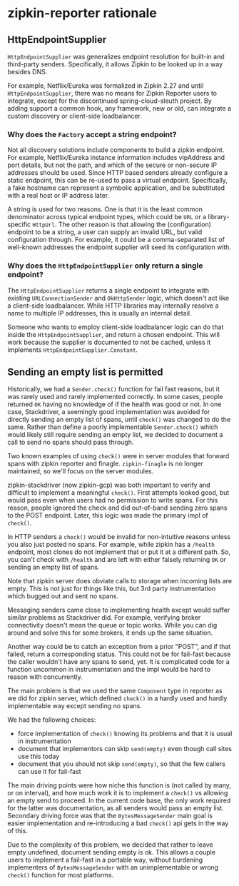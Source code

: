 # zipkin-reporter rationale

## HttpEndpointSupplier

`HttpEndpointSupplier` was generalizes endpoint resolution for built-in and third-party senders.
Specifically, it allows Zipkin to be looked up in a way besides DNS.

For example, Netflix/Eureka was formalized in Zipkin 2.27 and until `HttpEndpointSupplier`, there
was no means for Zipkin Reporter users to integrate, except for the discontinued spring-cloud-sleuth
project. By adding support a common hook, any framework, new or old, can integrate a custom
discovery or client-side loadbalancer.

### Why does the `Factory` accept a string endpoint?

Not all discovery solutions include components to build a zipkin endpoint. For example,
Netflix/Eureka instance information includes vipAddress and port details, but not the path, and
which of the secure or non-secure IP addresses should be used. Since HTTP based senders already
configure a static endpoint, this can be re-used to pass a virtual endpoint. Specifically, a fake
hostname can represent a symbolic application, and be substituted with a real host or IP address
later.

A string is used for two reasons. One is that it is the least common denominator across typical
endpoint types, which could be `URL` or a library-specific `HttpUrl`. The other reason is that
allowing the (configuration) endpoint to be a string, a user can supply an invalid URL, but valid
configuration through. For example, it could be a comma-separated list of well-known addresses the
endpoint supplier will seed its configuration with.

### Why does the `HttpEndpointSupplier` only return a single endpoint?

The `HttpEndpointSupplier` returns a single endpoint to integrate with existing
`URLConnectionSender` and `OkHttpSender` logic, which doesn't act like a client-side loadbalancer.
While HTTP libraries may internally resolve a name to multiple IP addresses, this is usually an
internal detail.

Someone who wants to employ client-side loadbalancer logic can do that inside the
`HttpEndpointSupplier`, and return a chosen endpoint. This will work because the supplier is
documented to not be cached, unless it implements `HttpEndpointSupplier.Constant`.

## Sending an empty list is permitted

Historically, we had a `Sender.check()` function for fail fast reasons, but it was rarely used and
rarely implemented correctly. In some cases, people returned `OK` having no knowledge of if the
health was good or not. In one case, Stackdriver, a seemingly good implementation was avoided for
directly sending an empty list of spans, until `check()` was changed to do the same. Rather than
define a poorly implementable `Sender.check()` which would likely still require sending an empty
list, we decided to document a call to send no spans should pass through.

Two known examples of using `check()` were in server modules that forward spans with zipkin reporter
and finagle. `zipkin-finagle` is no longer maintained, so we'll focus on the server modules.

zipkin-stackdriver (now zipkin-gcp) was both important to verify and difficult to implement a
meaningful `check()`. First attempts looked good, but would pass even when users had no permission
to write spans. For this reason, people ignored the check and did out-of-band sending zero spans to
the POST endpoint. Later, this logic was made the primary impl of `check()`.

In HTTP senders a `check()` would be invalid for non-intuitive reasons unless you also just posted
no spans. For example, while zipkin has a `/health` endpoint, most clones do not implement that or
put it at a different path. So, you can't check with `/health` and are left with either falsely
returning `OK` or sending an empty list of spans.

Note that zipkin server does obviate calls to storage when incoming lists are empty. This is not
just for things like this, but 3rd party instrumentation which bugged out and sent no spans.

Messaging senders came close to implementing health except would suffer similar problems as
Stackdriver did. For example, verifying broker connectivity doesn't mean the queue or topic works.
While you can dig around and solve this for some brokers, it ends up the same situation.

Another way could be to catch an exception from a prior "POST", and if that failed, return a
corresponding status. This could not be for fail-fast because the caller wouldn't have any spans to
send, yet. It is complicated code for a function uncommon in instrumentation and the impl would be
hard to reason with concurrently.

The main problem is that we used the same `Component` type in reporter as we did for zipkin server,
which defined `check()` in a hardly used and hardly implementable way except sending no spans.

We had the following choices:

* force implementation of `check()` knowing its problems and that it is usual in instrumentation
* document that implementors can skip `send(empty)` even though call sites use this today
* document that you should not skip `send(empty)`, so that the few callers can use it for fail-fast

The main driving points were how niche this function is (not called by many, or on interval),
and how much work it is to implement a `check()` vs allowing an empty send to proceed. In the
current code base, the only work required for the latter was documentation, as all senders would
pass an empty list. Secondary driving force was that the `BytesMessageSender` main goal is easier
implementation and re-introducing a bad `check()` api gets in the way of this.

Due to the complexity of this problem, we decided that rather to leave empty undefined, document
sending empty is ok. This allows a couple users to implement a fail-fast in a portable way, without
burdening implementers of `BytesMessageSender` with an unimplementable or wrong `check()` function
for most platforms.
